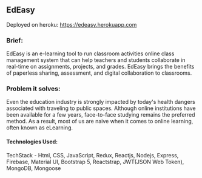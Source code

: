## EdEasy
Deployed on heroku: https://edeasy.herokuapp.com

### Brief:
EdEasy is an e-learning tool to run classroom activities online class management system
that can help teachers and students collaborate in real-time on assignments, projects, 
and grades. EdEasy brings the benefits of paperless sharing, assessment, and digital 
collaboration to classrooms.


### Problem it solves:
Even the education industry is strongly impacted by today's health dangers associated 
with traveling to public spaces. Although online institutions have been available for a 
few years, face-to-face studying remains the preferred method. As a result, most of us 
are naive when it comes to online learning, often known as eLearning.


#### Technologies Used:
TechStack - Html, CSS, JavaScript, Redux, Reactjs, Nodejs, Express, Firebase, Material UI, Bootstrap
5, Reactstrap, JWT(JSON Web Token), MongoDB, Mongoose
